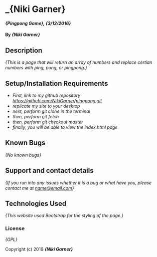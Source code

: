 # _{Niki Garner}

#### _{Pingpong Game}, {3/12/2016}_

#### By _**{Niki Garner}**_

## Description

_{This is a page that will return an array of numbers and replace certian numbers with ping, pong, or pingpong.}_

## Setup/Installation Requirements

* _First, link to my github repository https://github.com/NikiGarner/pingpong.git_
* _replicate my site to your desktop_
* _next, perform git clone in the terminal_
* _then, perform git fetch_
* _then,  perform git checkout master_
* _finally, you will be able to  view the index.html page_



## Known Bugs

_{No known bugs}_

## Support and contact details

_{If you run  into any issues whether it is a bug or what have you, please contact me at name@email.com}_

## Technologies Used

_{This website used Bootstrap for the styling of the page.}_

### License

*{GPL}*

Copyright (c) 2016 **_{Niki Garner}_**
